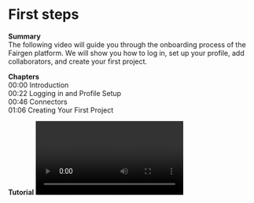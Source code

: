 # First steps

**Summary**
<br /> The following video will guide you through the onboarding process of the Fairgen platform.
We will show you how to log in, set up your profile, add collaborators, and create your 
first project. 

**Chapters**
<br /> 00:00 Introduction
<br /> 00:22 Logging in and Profile Setup
<br /> 00:46 Connectors
<br /> 01:06 Creating Your First Project

**Tutorial**
![type:video](https://fairgen-app-static.s3.amazonaws.com/docs/documentation-videos/onboarding.mp4)
